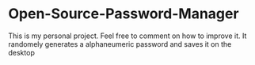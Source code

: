 # Open-Source-Password-Manager
This is my personal project. Feel free to comment on how to improve it. It randomely generates a alphaneumeric password and saves it on the desktop
